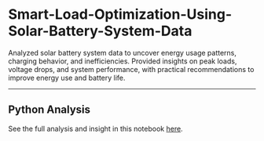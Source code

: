 # Smart-Load-Optimization-Using-Solar-Battery-System-Data
Analyzed solar battery system data to uncover energy usage patterns, charging behavior, and inefficiencies. Provided insights on peak loads, voltage drops, and system performance, with practical recommendations to improve energy use and battery life.

---

## Python Analysis
See the full analysis and insight in this notebook [here](https://github.com/Chiagoziemchidera/Smart-Load-Optimization-Using-Solar-Battery-System-Data/blob/main/Solar-Analysis.ipynb).
